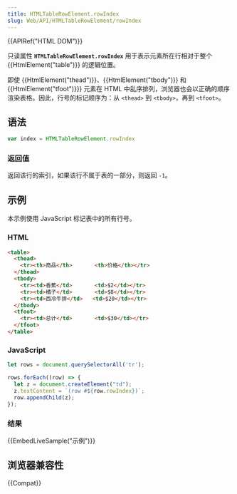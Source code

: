```yaml
---
title: HTMLTableRowElement.rowIndex
slug: Web/API/HTMLTableRowElement/rowIndex
---
```


{{APIRef("HTML DOM")}}

只读属性 **`HTMLTableRowElement.rowIndex`** 用于表示元素所在行相对于整个 {{HtmlElement("table")}} 的逻辑位置。

即使 {{HtmlElement("thead")}}、{{HtmlElement("tbody")}} 和 {{HtmlElement("tfoot")}}} 元素在 HTML 中乱序排列，浏览器也会以正确的顺序渲染表格。因此，行号的标记顺序为：从 `<thead>` 到 `<tbody>`，再到 `<tfoot>`。

## 语法

```js
var index = HTMLTableRowElement.rowIndex
```

### 返回值

返回该行的索引，如果该行不属于表的一部分，则返回 `-1`。

## 示例

本示例使用 JavaScript 标记表中的所有行号。

### HTML

```html
<table>
  <thead>
    <tr><th>商品</th>       <th>价格</th></tr>
  </thead>
  <tbody>
    <tr><td>香蕉</td>       <td>$2</td></tr>
    <tr><td>橘子</td>       <td>$8</td></tr>
    <tr><td>西冷牛排</td>   <td>$20</td></tr>
  </tbody>
  <tfoot>
    <tr><td>总计</td>       <td>$30</td></tr>
  </tfoot>
</table>
```

### JavaScript

```js
let rows = document.querySelectorAll('tr');

rows.forEach((row) => {
  let z = document.createElement("td");
  z.textContent = `(row #${row.rowIndex})`;
  row.appendChild(z);
});
```

### 结果

{{EmbedLiveSample("示例")}}

## 浏览器兼容性

{{Compat}}
